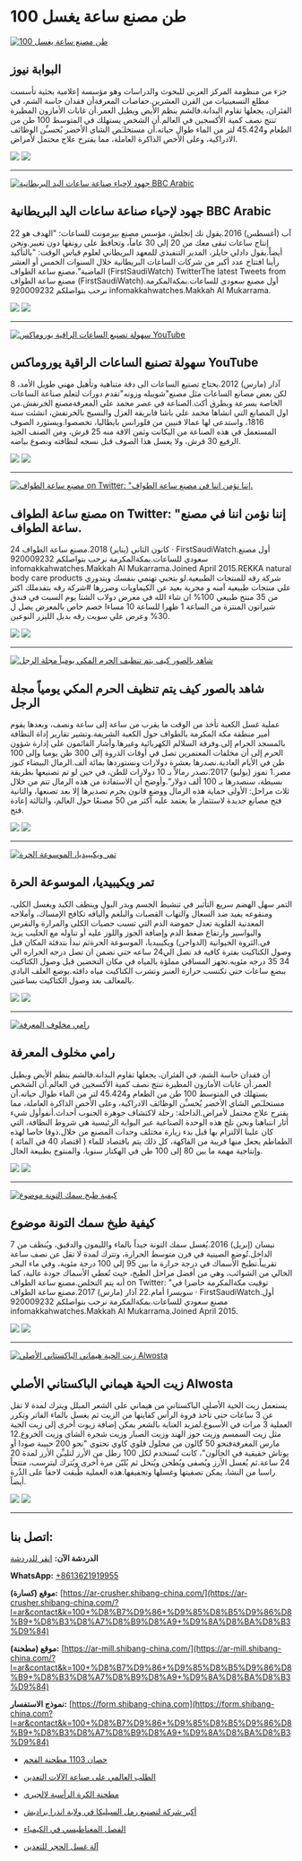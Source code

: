 # 100 طن مصنع ساعة يغسل

<a href="https://swt.shibang-china.com/?l=ar&img&k=100+%D8%B7%D9%86+%D9%85%D8%B5%D9%86%D8%B9+%D8%B3%D8%A7%D8%B9%D8%A9+%D9%8A%D8%BA%D8%B3%D9%84" target="_blank">![100 طن مصنع ساعة يغسل](http://static.shibang-china.com/all-800x300/1052.jpg)</a>

## البوابة نيوز
جزء من منظومة المركز العربي للبحوث والدراسات وهو مؤسسة إعلامية بحثية تأسست مطلع التسعينيات من القرن العشرين.حفاضات المعرفةأن فقدان حاسة الشم، في الفئران، يجعلها تقاوم البدانة.فالشم ينظم الأيض ويطيل العمر.أن غابات الأمازون المطيرة تنتج نصف كمية الأكسجين في العالم.أن الشخص يستهلك في المتوسط 100 طن من الطعام و45.424 لتر من الماء طوال حياته.أن مستخلـَص الشاي الأخضر يُحسـِّن الوظائف الادراكية، وعلى الأخص الذاكرة العاملة، مما يقترح علاج محتمل لأمراض.


<a href="https://whatsapp.shibangsoft.com/WhatsApp.php" target="_blank" title="WhatsApp">![](http://static.shibang-china.com/icon/whatsapp.png)</a> <a href="https://swt.shibang-china.com/?l=ar&icon&k=100+%D8%B7%D9%86+%D9%85%D8%B5%D9%86%D8%B9+%D8%B3%D8%A7%D8%B9%D8%A9+%D9%8A%D8%BA%D8%B3%D9%84" target="_blank">![](http://static.shibang-china.com/icon/chat-ar.png)</a>

---

<a href="https://swt.shibang-china.com/?l=ar&img&k=100+%D8%B7%D9%86+%D9%85%D8%B5%D9%86%D8%B9+%D8%B3%D8%A7%D8%B9%D8%A9+%D9%8A%D8%BA%D8%B3%D9%84" target="_blank">![جهود لإحياء صناعة ساعات اليد البريطانية BBC Arabic](http://static.shibang-china.com/all-800x300/1013.jpg)</a>

## جهود لإحياء صناعة ساعات اليد البريطانية BBC Arabic
22 آب (أغسطس) 2016.يقول نك إنجلش، مؤسس مصنع بيرمونت للساعات: &quot;الهدف هو إنتاج ساعات تبقى معك من 20 إلى 30 عاماً، وتحافظ على رونقها دون تغيير.ونحن أيضاً.يقول دادلي جايلز، المدير التنفيذي للمعهد البريطاني لعلوم قياس الوقت: &quot;بالتأكيد رأينا افتتاح عدد أكبر من شركات الساعات البريطانية خلال السنوات الخمس أو العشر الماضية&quot;.مصنع ساعة الطواف (FirstSaudiWatch) TwitterThe latest Tweets from مصنع ساعة الطواف (FirstSaudiWatch).أول مصنع سعودي للساعات.بمكةالمكرمة نرحب بتواصلكم 920009232 infomakkahwatches.Makkah Al Mukarrama.


<a href="https://whatsapp.shibangsoft.com/WhatsApp.php" target="_blank" title="WhatsApp">![](http://static.shibang-china.com/icon/whatsapp.png)</a> <a href="https://swt.shibang-china.com/?l=ar&icon&k=100+%D8%B7%D9%86+%D9%85%D8%B5%D9%86%D8%B9+%D8%B3%D8%A7%D8%B9%D8%A9+%D9%8A%D8%BA%D8%B3%D9%84" target="_blank">![](http://static.shibang-china.com/icon/chat-ar.png)</a>

---

<a href="https://swt.shibang-china.com/?l=ar&img&k=100+%D8%B7%D9%86+%D9%85%D8%B5%D9%86%D8%B9+%D8%B3%D8%A7%D8%B9%D8%A9+%D9%8A%D8%BA%D8%B3%D9%84" target="_blank">![سهولة تصنيع الساعات الراقية يوروماكس YouTube](http://static.shibang-china.com/all-800x300/731.jpg)</a>

## سهولة تصنيع الساعات الراقية يوروماكس YouTube
8 آذار (مارس) 2012.يحتاج تصنيع الساعات الى دقة متناهية وتأهيل مهني طويل الأمد، لكن بعض مصانع الساعات مثل مصنع&quot;شويبله وزونه&quot;تقدم دورات لتعلم صناعة الساعات الخاصة بسرعة وبطرق أكث.الصناعة في عصر محمد علي المعرفةمصنع الخرنفش.من اول المصانع التي انشاها محمد علي باشا فابريقة الغزل والنسيج بالخرنفش، انشئت سنة 1816، واستدعى لها عمالا فنيين من فلورانس بايطاليا، تخصصوا.ويستورد الصوف المستعمل في هذه الصناعة من اليكانت وثمن الاقة منه 25 قرش، ومن الصنف الجيد الرفيع 30 قرش، ولا يغسل هذا الصوف قبل نسجه لنظافته ونصوع بياضه.


<a href="https://whatsapp.shibangsoft.com/WhatsApp.php" target="_blank" title="WhatsApp">![](http://static.shibang-china.com/icon/whatsapp.png)</a> <a href="https://swt.shibang-china.com/?l=ar&icon&k=100+%D8%B7%D9%86+%D9%85%D8%B5%D9%86%D8%B9+%D8%B3%D8%A7%D8%B9%D8%A9+%D9%8A%D8%BA%D8%B3%D9%84" target="_blank">![](http://static.shibang-china.com/icon/chat-ar.png)</a>

---

<a href="https://swt.shibang-china.com/?l=ar&img&k=100+%D8%B7%D9%86+%D9%85%D8%B5%D9%86%D8%B9+%D8%B3%D8%A7%D8%B9%D8%A9+%D9%8A%D8%BA%D8%B3%D9%84" target="_blank">![مصنع ساعة الطواف on Twitter: &quot;إننا نؤمن اننا في مصنع ساعة الطواف.](http://static.shibang-china.com/all-800x300/1441.jpg)</a>

## مصنع ساعة الطواف on Twitter: &quot;إننا نؤمن اننا في مصنع ساعة الطواف.
24 كانون الثاني (يناير) 2018.مصنع ساعة الطواف &middot; FirstSaudiWatch.أول مصنع سعودي للساعات.بمكةالمكرمة نرحب بتواصلكم 920009232 infomakkahwatches.Makkah Al Mukarrama.Joined April 2015.REKKA natural body care products شركة رقه للمنتجات الطبيعية.لو بتحبي تهتمي بنفسك وبتدوري علي منتجات طبيعية آمنه و مجربة بعيد عن الكيماويات وضررها #شركة رقه بتقدملك اكتر من 35 منتج طبيعي 100% ان شاء الله في معرض دولاب الشتا يوم السبت في فندق شيراتون المنتزة من الساعة 1 ظهرا للساعة 10 مساءا خصم خاص بالمعرض يصل ل 30% وعرض علي سويت رقه بديل الليزر النوعين.


<a href="https://whatsapp.shibangsoft.com/WhatsApp.php" target="_blank" title="WhatsApp">![](http://static.shibang-china.com/icon/whatsapp.png)</a> <a href="https://swt.shibang-china.com/?l=ar&icon&k=100+%D8%B7%D9%86+%D9%85%D8%B5%D9%86%D8%B9+%D8%B3%D8%A7%D8%B9%D8%A9+%D9%8A%D8%BA%D8%B3%D9%84" target="_blank">![](http://static.shibang-china.com/icon/chat-ar.png)</a>

---

<a href="https://swt.shibang-china.com/?l=ar&img&k=100+%D8%B7%D9%86+%D9%85%D8%B5%D9%86%D8%B9+%D8%B3%D8%A7%D8%B9%D8%A9+%D9%8A%D8%BA%D8%B3%D9%84" target="_blank">![شاهد بالصور كيف يتم تنظيف الحرم المكي يومياً مجلة الرجل](http://static.shibang-china.com/all-800x300/808.jpg)</a>

## شاهد بالصور كيف يتم تنظيف الحرم المكي يومياً مجلة الرجل
عملية غسل الكعبة تأخذ من الوقت ما يقرب من ساعة إلى ساعة ونصف، وبعدها يقوم أمير منطقة مكة المكرمة بالطواف حول الكعبة الشريفة.وتشير تقارير إداة النظافة بالمسجد الحرام إلى.وفرقة السلالم الكهربائية وغيرها.وأشار القائمون على إدارة شؤون الحرم إلى أن مخلفات المعتمرين تصل في أوقات الذروة إلى 300 طن يوميا وإلى 100 طن في الأيام العادية.نصدرها بعشرة دولارات ونستوردها بمائة ألف.الرمال البيضاء كنوز مصر.1 تموز (يوليو) 2017.َنصدر رمالاً بـ 10 دولارات للطن، في حين لو تم تصنيعها بطريقة بسيطة، سنصدرها بـ 100 ألف دولار”.وأوضح أن الاستفادة من هذه الرمال تتم من خلال ثلاث مراحل: الأولى حماية هذه الرمال ووضع قانون يجرم تصديرها إلا بعد تصنعها، والثانية فتح مصانع جديدة لاستثمار ما يعتمد عليه أكثر من 50 مصنعًا حول العالم، والثالثة إعادة فتح.


<a href="https://whatsapp.shibangsoft.com/WhatsApp.php" target="_blank" title="WhatsApp">![](http://static.shibang-china.com/icon/whatsapp.png)</a> <a href="https://swt.shibang-china.com/?l=ar&icon&k=100+%D8%B7%D9%86+%D9%85%D8%B5%D9%86%D8%B9+%D8%B3%D8%A7%D8%B9%D8%A9+%D9%8A%D8%BA%D8%B3%D9%84" target="_blank">![](http://static.shibang-china.com/icon/chat-ar.png)</a>

---

<a href="https://swt.shibang-china.com/?l=ar&img&k=100+%D8%B7%D9%86+%D9%85%D8%B5%D9%86%D8%B9+%D8%B3%D8%A7%D8%B9%D8%A9+%D9%8A%D8%BA%D8%B3%D9%84" target="_blank">![تمر ويكيبيديا، الموسوعة الحرة](http://static.shibang-china.com/all-800x300/593.jpg)</a>

## تمر ويكيبيديا، الموسوعة الحرة
التمر سهل الهضم سريع التأثير في تنشيط الجسم ويدر البول وينظف الكبد ويغسل الكلى، ومنقوعه يفيد ضد السعال والتهاب القصبات والبلغم وأليافه تكافح الإمساك، وأملاحه المعدنية القلوية تعدل حموضة الدم التي تسبب حصيات الكلى والمرارة والنقرس والبواسير وارتفاع ضغط الدم وإضافة الجوز واللوز عليه أو تناوله مع الحليب يزيد في.الثروة الحيوانية (الدواجن) ويكيبيديا، الموسوعة الحرةثم نبدأ بتدفئة المكان قبل وصول الكتاكيت بفترة كافيه قد تصل الي24 ساعه حتي نضمن ان تصل درجه الحراره الي 34 35 درجه مئويه.تجهز المساقي مملؤة بالمياه في مكان التحضين قبل وصول الكتاكيت ببضع ساعات حتي تكتسب حرارة العنبر وتشرب الكتاكيت مياه دافئه.يوضع العلف البادي بالمعالف بعد وصول الكتاكيت بساعتين.


<a href="https://whatsapp.shibangsoft.com/WhatsApp.php" target="_blank" title="WhatsApp">![](http://static.shibang-china.com/icon/whatsapp.png)</a> <a href="https://swt.shibang-china.com/?l=ar&icon&k=100+%D8%B7%D9%86+%D9%85%D8%B5%D9%86%D8%B9+%D8%B3%D8%A7%D8%B9%D8%A9+%D9%8A%D8%BA%D8%B3%D9%84" target="_blank">![](http://static.shibang-china.com/icon/chat-ar.png)</a>

---

<a href="https://swt.shibang-china.com/?l=ar&img&k=100+%D8%B7%D9%86+%D9%85%D8%B5%D9%86%D8%B9+%D8%B3%D8%A7%D8%B9%D8%A9+%D9%8A%D8%BA%D8%B3%D9%84" target="_blank">![رامي مخلوف المعرفة](http://static.shibang-china.com/all-800x300/752.jpg)</a>

## رامي مخلوف المعرفة
أن فقدان حاسة الشم، في الفئران، يجعلها تقاوم البدانة.فالشم ينظم الأيض ويطيل العمر.أن غابات الأمازون المطيرة تنتج نصف كمية الأكسجين في العالم.أن الشخص يستهلك في المتوسط 100 طن من الطعام و45.424 لتر من الماء طوال حياته.أن مستخلـَص الشاي الأخضر يُحسـِّن الوظائف الادراكية، وعلى الأخص الذاكرة العاملة، مما يقترح علاج محتمل لأمراض.الداخلة: رحلة لاكتشاف جوهرة الجنوب أحداث.أنفوأول شيء أثار انتباهنا ونحن نلج هذه الوحدة الصناعية عبر البوابة الرئيسية هي شروط النظافة، التي كان علينا الالتزام بها قبل بدء زيارة مختلف وحدات المصنع من خلال.ذوقا خاصا لهذه الطماطم يجعل منها قريبة من الفاكهة، كل ذلك يتم باقتصاد للماء ( اقتصاد 40 في المائة ) وإنتاجية مهمة ما بين 80 إلى 100 طن في الهكتار سنويا، والمنتوج بطبيعة الحال.


<a href="https://whatsapp.shibangsoft.com/WhatsApp.php" target="_blank" title="WhatsApp">![](http://static.shibang-china.com/icon/whatsapp.png)</a> <a href="https://swt.shibang-china.com/?l=ar&icon&k=100+%D8%B7%D9%86+%D9%85%D8%B5%D9%86%D8%B9+%D8%B3%D8%A7%D8%B9%D8%A9+%D9%8A%D8%BA%D8%B3%D9%84" target="_blank">![](http://static.shibang-china.com/icon/chat-ar.png)</a>

---

<a href="https://swt.shibang-china.com/?l=ar&img&k=100+%D8%B7%D9%86+%D9%85%D8%B5%D9%86%D8%B9+%D8%B3%D8%A7%D8%B9%D8%A9+%D9%8A%D8%BA%D8%B3%D9%84" target="_blank">![كيفية طبخ سمك التونة موضوع](http://static.shibang-china.com/all-800x300/455.jpg)</a>

## كيفية طبخ سمك التونة موضوع
7 نيسان (إبريل) 2016.يُغسل سمك التونة جيداً بالماء والليمون والدقيق، ويُنظف من الداخل.تُوضع الصينية في فرن متوسط الحرارة، وتترك لمدة لا تقل عن نصف ساعة تقريباً.تطبخ الأسماك في درجة حرارة ما بين 95 إلى 100 درجة مئوية، وفي ماء البحر الخالي من الشوائب، وهي من أفضل مراحل الطبخ، حيث تُعطي الأسماك جودة عالية، كما أنه يتم التخلص.مصنع ساعة الطواف on Twitter: &quot;توقيت مكةالمكرمة حاضرا في سويسرا أمام.22 آذار (مارس) 2017.مصنع ساعة الطواف &middot; FirstSaudiWatch.أول مصنع سعودي للساعات.بمكةالمكرمة نرحب بتواصلكم 920009232 infomakkahwatches.Makkah Al Mukarrama.Joined April 2015.


<a href="https://whatsapp.shibangsoft.com/WhatsApp.php" target="_blank" title="WhatsApp">![](http://static.shibang-china.com/icon/whatsapp.png)</a> <a href="https://swt.shibang-china.com/?l=ar&icon&k=100+%D8%B7%D9%86+%D9%85%D8%B5%D9%86%D8%B9+%D8%B3%D8%A7%D8%B9%D8%A9+%D9%8A%D8%BA%D8%B3%D9%84" target="_blank">![](http://static.shibang-china.com/icon/chat-ar.png)</a>

---

<a href="https://swt.shibang-china.com/?l=ar&img&k=100+%D8%B7%D9%86+%D9%85%D8%B5%D9%86%D8%B9+%D8%B3%D8%A7%D8%B9%D8%A9+%D9%8A%D8%BA%D8%B3%D9%84" target="_blank">![زيت الحية هيماني الباكستاني الأصلي Alwosta](http://static.shibang-china.com/all-800x300/134.jpg)</a>

## زيت الحية هيماني الباكستاني الأصلي Alwosta
يستعمل زيت الحية الأصلي الباكستاني من هيماني على الشعر المبلل ويترك لمدة لا تقل عن 3 ساعات حتى تأخذ فروة الرأس كفايتها من الزيت ثم يغسل بالماء الفاتر وتكرر العملية 3 مرات في الأسبوع.لمزيد العناية بالشعر يمكن إضافة زيوت أخرى إلى زيت الحية مثل زيت السمسم وزيت جوز الهند وزيت الصبار وزيت شجرة الشاي وزيت الخروع.12 مارس المعرفةفنحو 50 گالون من محلول قلوي كاوي تحتوي &quot;نحو 200 حبيبة صودا أو پوتاش حقيقية في الجالون&quot;، كانت تُستخدم لكل 100 رطل من الأرز لتليـِّن الأرز لمدة 20 24 ساعة.ثم يُغسل الأرز ويُصفى ويُطحن ويُنخل ثم يُليّن مرة أخرى ويُترك ليترسب، منتجاً راسبا من النشا، يمكن تصفيتها وغسلها وتجفيفها.هذه العملية طُبقت لاحقاً على الذُرة أيضاً.


<a href="https://whatsapp.shibangsoft.com/WhatsApp.php" target="_blank" title="WhatsApp">![](http://static.shibang-china.com/icon/whatsapp.png)</a> <a href="https://swt.shibang-china.com/?l=ar&icon&k=100+%D8%B7%D9%86+%D9%85%D8%B5%D9%86%D8%B9+%D8%B3%D8%A7%D8%B9%D8%A9+%D9%8A%D8%BA%D8%B3%D9%84" target="_blank">![](http://static.shibang-china.com/icon/chat-ar.png)</a>

---
## اتصل بنا:

**الدردشة الآن:** [انقر للدردشة](https://swt.shibang-china.com?l=ar&contact&k=100+%D8%B7%D9%86+%D9%85%D8%B5%D9%86%D8%B9+%D8%B3%D8%A7%D8%B9%D8%A9+%D9%8A%D8%BA%D8%B3%D9%84)

**WhatsApp:**  [+8613621919955](https://whatsapp.shibangsoft.com/WhatsApp.php)

**موقع (كسارة):** [https://ar-crusher.shibang-china.com/](https://ar-crusher.shibang-china.com/?l=ar&contact&k=100+%D8%B7%D9%86+%D9%85%D8%B5%D9%86%D8%B9+%D8%B3%D8%A7%D8%B9%D8%A9+%D9%8A%D8%BA%D8%B3%D9%84)

**موقع (مطحنة):** [https://ar-mill.shibang-china.com/](https://ar-mill.shibang-china.com/?l=ar&contact&k=100+%D8%B7%D9%86+%D9%85%D8%B5%D9%86%D8%B9+%D8%B3%D8%A7%D8%B9%D8%A9+%D9%8A%D8%BA%D8%B3%D9%84)

**نموذج الاستفسار:** [https://form.shibang-china.com](https://form.shibang-china.com?l=ar&contact&k=100+%D8%B7%D9%86+%D9%85%D8%B5%D9%86%D8%B9+%D8%B3%D8%A7%D8%B9%D8%A9+%D9%8A%D8%BA%D8%B3%D9%84)

* [حصان 1103 مطحنة الفحم](../28/%D8%AD%D8%B5%D8%A7%D9%86%201103%20%D9%85%D8%B7%D8%AD%D9%86%D8%A9%20%D8%A7%D9%84%D9%81%D8%AD%D9%85.md)

* [الطلب العالمي على صناعة الآلات التعدين](../30/%D8%A7%D9%84%D8%B7%D9%84%D8%A8%20%D8%A7%D9%84%D8%B9%D8%A7%D9%84%D9%85%D9%8A%20%D8%B9%D9%84%D9%89%20%D8%B5%D9%86%D8%A7%D8%B9%D8%A9%20%D8%A7%D9%84%D8%A2%D9%84%D8%A7%D8%AA%20%D8%A7%D9%84%D8%AA%D8%B9%D8%AF%D9%8A%D9%86.md)

* [مطحنة الكرة الرأسية لالجيري](../28/%D9%85%D8%B7%D8%AD%D9%86%D8%A9%20%D8%A7%D9%84%D9%83%D8%B1%D8%A9%20%D8%A7%D9%84%D8%B1%D8%A3%D8%B3%D9%8A%D8%A9%20%D9%84%D8%A7%D9%84%D8%AC%D9%8A%D8%B1%D9%8A.md)

* [أكبر شركة لتصنيع رمل السيليكا في ولاية اندرا براديش](../30/%D8%A3%D9%83%D8%A8%D8%B1%20%D8%B4%D8%B1%D9%83%D8%A9%20%D9%84%D8%AA%D8%B5%D9%86%D9%8A%D8%B9%20%D8%B1%D9%85%D9%84%20%D8%A7%D9%84%D8%B3%D9%8A%D9%84%D9%8A%D9%83%D8%A7%20%D9%81%D9%8A%20%D9%88%D9%84%D8%A7%D9%8A%D8%A9%20%D8%A7%D9%86%D8%AF%D8%B1%D8%A7%20%D8%A8%D8%B1%D8%A7%D8%AF%D9%8A%D8%B4.md)

* [الفصل المغناطيسي في الكيمياء](../27/%D8%A7%D9%84%D9%81%D8%B5%D9%84%20%D8%A7%D9%84%D9%85%D8%BA%D9%86%D8%A7%D8%B7%D9%8A%D8%B3%D9%8A%20%D9%81%D9%8A%20%D8%A7%D9%84%D9%83%D9%8A%D9%85%D9%8A%D8%A7%D8%A1.md)

* [آلة غسل الحجر للتعدين](../29/%D8%A2%D9%84%D8%A9%20%D8%BA%D8%B3%D9%84%20%D8%A7%D9%84%D8%AD%D8%AC%D8%B1%20%D9%84%D9%84%D8%AA%D8%B9%D8%AF%D9%8A%D9%86.md)